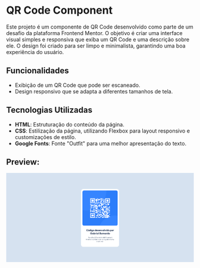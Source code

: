 # QR Code Component
Este projeto é um componente de QR Code desenvolvido como parte de um desafio da plataforma Frontend Mentor. O objetivo é criar uma interface visual simples e responsiva que exiba um QR Code e uma descrição sobre ele. O design foi criado para ser limpo e minimalista, garantindo uma boa experiência do usuário.

## Funcionalidades
- Exibição de um QR Code que pode ser escaneado.
- Design responsivo que se adapta a diferentes tamanhos de tela.
## Tecnologias Utilizadas
- **HTML**: Estruturação do conteúdo da página.
- **CSS**: Estilização da página, utilizando Flexbox para layout responsivo e customizações de estilo.
- **Google Fonts**: Fonte "Outfit" para uma melhor apresentação do texto.

## Preview:
[<img src="https://github.com/gabiruexe/projeto-qr-code/blob/main/src/img/preview.png">](https://gabiruexe.github.io/projeto-qr-code/)
